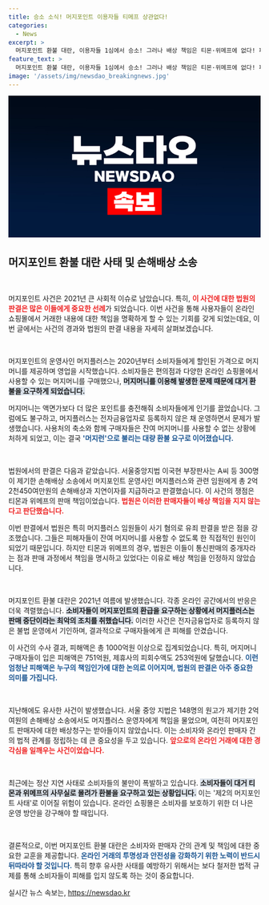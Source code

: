 ```yaml
---
title: 승소 소식! 머지포인트 이용자들 티메프 상관없다!
categories:
  - News
excerpt: >
  머지포인트 환불 대란, 이용자들 1심에서 승소! 그러나 배상 책임은 티몬·위메프에 없다! 피해액 751억의 충격적 진실과 더불어 제2의 사태 우려까지... 클릭해서 진실을 확인하세요!
feature_text: >
  머지포인트 환불 대란, 이용자들 1심에서 승소! 그러나 배상 책임은 티몬·위메프에 없다! 피해액 751억의 충격적 진실과 더불어 제2의 사태 우려까지... 클릭해서 진실을 확인하세요!
image: '/assets/img/newsdao_breakingnews.jpg'
---
```


<p><img src="/assets/img/newsdao_breakingnews.jpg" alt="bookingtag 속보" /></p>

<h2 data-ke-size="size26">머지포인트 환불 대란 사태 및 손해배상 소송</h2>

<p data-ke-size="size16">&nbsp;</p>

<p>머지포인트 사건은 2021년 큰 사회적 이슈로 남았습니다. 특히, <b><span style="color: #ee2323;">이 사건에 대한 법원의 판결은 많은 이들에게 중요한 선례</span></b>가 되었습니다. 이번 사건을 통해 사용자들이 온라인 쇼핑몰에서 거래한 내용에 대한 책임을 명확하게 할 수 있는 기회를 갖게 되었는데요, 이번 글에서는 사건의 경과와 법원의 판결 내용을 자세히 살펴보겠습니다.</p>

<p data-ke-size="size16">&nbsp;</p>

<p>머지포인트의 운영사인 머지플러스는 2020년부터 소비자들에게 할인된 가격으로 머지머니를 제공하며 영업을 시작했습니다. 소비자들은 편의점과 다양한 온라인 쇼핑몰에서 사용할 수 있는 머지머니를 구매했으나, <b><span style="background-color: #21538527;">머지머니를 이용해 발생한 문제 때문에 대거 환불을 요구하게 되었습니다.</span></b> </p>

<p>머지머니는 액면가보다 더 많은 포인트를 충전해줘 소비자들에게 인기를 끌었습니다. 그럼에도 불구하고, 머지플러스는 전자금융업자로 등록하지 않은 채 운영하면서 문제가 발생했습니다. 사용처의 축소와 함께 구매자들은 잔여 머지머니를 사용할 수 없는 상황에 처하게 되었고, 이는 결국 <b><span style="color: #1a5490;">'머지런'으로 불리는 대량 환불 요구로 이어졌습니다.</span></b></p>

<p data-ke-size="size16">&nbsp;</p>

<p>법원에서의 판결은 다음과 같았습니다. 서울중앙지법 이국현 부장판사는 A씨 등 300명이 제기한 손해배상 소송에서 머지포인트 운영사인 머지플러스와 관련 임원에게 총 2억2천450여만원의 손해배상과 지연이자를 지급하라고 판결했습니다. 이 사건의 쟁점은 티몬과 위메프의 판매 책임이었습니다. <b><span style="color: #ee2323;">법원은 이러한 판매자들이 배상 책임을 지지 않는다고 판단했습니다.</span></b></p>

<p>이번 판결에서 법원은 특히 머지플러스 임원들이 사기 혐의로 유죄 판결을 받은 점을 강조했습니다. 그들은 피해자들이 잔여 머지머니를 사용할 수 없도록 한 직접적인 원인이 되었기 때문입니다. 하지만 티몬과 위메프의 경우, 법원은 이들이 통신판매의 중개자라는 점과 판매 과정에서 책임을 명시하고 있었다는 이유로 배상 책임을 인정하지 않았습니다.</p>

<p data-ke-size="size16">&nbsp;</p>

<p>머지포인트 환불 대란은 2021년 여름에 발생했습니다. 각종 온라인 공간에서의 반응은 더욱 격렬했습니다. <b><span style="background-color: #21538527;">소비자들이 머지포인트의 환급을 요구하는 상황에서 머지플러스는 판매 중단이라는 최악의 조치를 취했습니다.</span></b> 이러한 사건은 전자금융업자로 등록하지 않은 불법 운영에서 기인하며, 결과적으로 구매자들에게 큰 피해를 안겼습니다.</p>

<p>이 사건의 수사 결과, 피해액은 총 1000억원 이상으로 집계되었습니다. 특히, 머지머니 구매자들이 입은 피해액은 751억원, 제휴사의 피회수액도 253억원에 달했습니다. <b><span style="color: #1a5490;">이런 엄청난 피해액은 누구의 책임인가에 대한 논의로 이어지며, 법원의 판결은 아주 중요한 의미를 가집니다.</span></b></p>

<p data-ke-size="size16">&nbsp;</p>

<p>지난해에도 유사한 사건이 발생했습니다. 서울 중앙 지법은 148명의 원고가 제기한 2억여원의 손해배상 소송에서도 머지플러스 운영자에게 책임을 물었으며, 여전히 머지포인트 판매자에 대한 배상청구는 받아들이지 않았습니다. 이는 소비자와 온라인 판매자 간의 법적 관계를 정립하는 데 큰 중요성을 두고 있습니다. <b><span style="color: #ee2323;">앞으로의 온라인 거래에 대한 경각심을 일깨우는 사건이었습니다.</span></b></p>

<p data-ke-size="size16">&nbsp;</p>

<p>최근에는 정산 지연 사태로 소비자들의 불만이 폭발하고 있습니다. <b><span style="background-color: #21538527;">소비자들이 대거 티몬과 위메프의 사무실로 몰려가 환불을 요구하고 있는 상황입니다.</span></b> 이는 '제2의 머지포인트 사태'로 이어질 위험이 있습니다. 온라인 쇼핑몰은 소비자를 보호하기 위한 더 나은 운영 방안을 강구해야 할 때입니다.</p>

<p data-ke-size="size16">&nbsp;</p>

<p>결론적으로, 이번 머지포인트 환불 대란은 소비자와 판매자 간의 관계 및 책임에 대한 중요한 교훈을 제공합니다. <b><span style="color: #1a5490;">온라인 거래의 투명성과 안전성을 강화하기 위한 노력이 반드시 뒤따라야 할 것입니다.</span></b> 특히 향후 유사한 사태를 예방하기 위해서는 보다 철저한 법적 규제를 통해 소비자들이 피해를 입지 않도록 하는 것이 중요합니다.</p>
실시간 뉴스 속보는, <a href="https://newsdao.kr" rel="dofollow">https://newsdao.kr</a>


